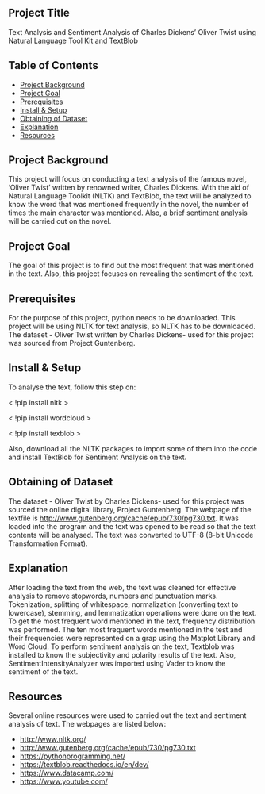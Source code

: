 Project Title
-----------------

Text Analysis and Sentiment Analysis of Charles Dickens’ Oliver Twist using Natural Language Tool Kit and TextBlob

Table of Contents
-----------------
-   [Project Background](#project-background)
-   [Project Goal](#project-goal)
-   [Prerequisites](#usage)
-   [Install & Setup](#install-&-setup)
-   [Obtaining of Dataset](Obtaining-of-Dataset)
-   [Explanation](#usage)
-   [Resources](#resources)



Project Background
----------
This project will focus on conducting a text analysis of the famous novel, ‘Oliver Twist’ written by renowned writer, Charles Dickens. With the aid of Natural Language Toolkit (NLTK) and TextBlob, the text will be analyzed to know the word that was mentioned frequently in the novel, the number of times the main character was mentioned. Also, a brief sentiment analysis will be carried out on the novel.

Project Goal
--------------

The goal of this project is to find out the most frequent that was mentioned in the text. Also, this project focuses on revealing the sentiment of the text. 

Prerequisites
---------------

For the purpose of this project, python needs to be downloaded. This project will be using NLTK for text analysis, so NLTK has to be downloaded. The dataset - Oliver Twist written by Charles Dickens- used for this project was sourced from Project Guntenberg.

Install & Setup
--------------

To analyse the text, follow this step on:

< !pip install nltk >

< !pip install wordcloud >
  
 < !pip install texblob >
 
Also, download all the NLTK packages to import some of them into the code and install TextBlob for Sentiment Analysis on the text. 

Obtaining of Dataset
--------------

The dataset - Oliver Twist by Charles Dickens- used for this project was sourced the online digital library, Project Guntenberg. The webpage of the textfile is http://www.gutenberg.org/cache/epub/730/pg730.txt. It was loaded into the program and the text was opened to be read so that the text contents will be analysed. The text was converted to UTF-8 (8-bit Unicode Transformation Format).

Explanation
--------------

After loading the text from the web, the text was cleaned for effective analysis to remove stopwords, numbers and punctuation marks. Tokenization, splitting of whitespace, normalization (converting text to lowercase), stemming, and lemmatization operations were done on the text. To get the most frequent word mentioned in the text, frequency distribution was performed. The ten most frequent words mentioned in the test and their frequencies were represented on a grap using the Matplot Library and Word Cloud. 
To perform sentiment analysis on the text, Textblob was installed to know the subjectivity and polarity results of the text. Also, SentimentIntensityAnalyzer was imported using Vader to know the sentiment of the text. 

Resources
--------------
Several online resources were used to carried out the text and sentiment analysis of text. The webpages are listed below:

-   http://www.nltk.org/
-   http://www.gutenberg.org/cache/epub/730/pg730.txt
-   https://pythonprogramming.net/
-   https://textblob.readthedocs.io/en/dev/
-   https://www.datacamp.com/
-   https://www.youtube.com/




  
  
  
 
  
